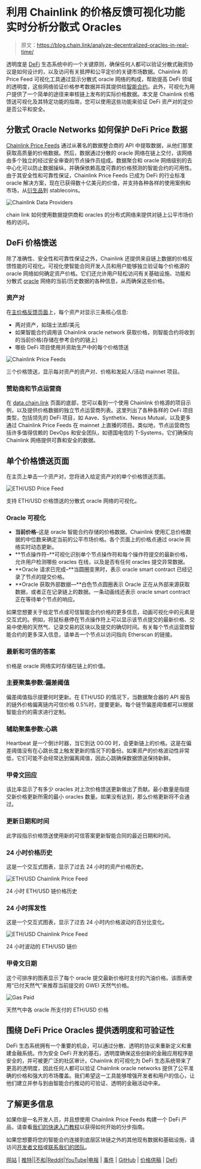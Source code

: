 # 利用 Chainlink 的价格反馈可视化功能实时分析分散式 Oracles

> 原文：<https://blog.chain.link/analyze-decentralized-oracles-in-real-time/>

透明度是 [DeFi](https://chain.link/education/defi) 生态系统中的一个关键原则，确保任何人都可以验证分散式融资协议是如何设计的，以及访问有关抵押和公平定价的关键市场数据。Chainlink 的 Price Feed 可视化工具通过显示分散式 oracle 网络的构成，帮助提高 DeFi 领域的透明度，这些网络验证价格参考数据并将其提供给[智能合约](https://chain.link/education/smart-contracts)。此外，可视化为用户提供了一个简单的途径来审核链上发布的实际价格数据。本文是 Chainlink 价格馈送可视化及其特定功能的指南，您可以使用这些功能来验证 DeFi 资产对的定价是否公平和安全。

## 分散式 Oracle Networks 如何保护 DeFi Price 数据

[Chainlink Price Feeds](https://chain.link/solutions/defi) 通过从著名的数据整合商的 API 中提取数据，从他们那里获取高质量的价格数据。然后，数据通过分散的 oracle 网络在链上交付，该网络由多个独立的经过安全审查的节点操作员组成。数据聚合和 oracle 网络级别的去中心化可以防止数据操纵，并确保依赖高度可靠的价格预测的智能合约的可用性。由于其安全性和可靠性保证，Chainlink Price Feeds 已成为 DeFi 的行业标准 oracle 解决方案，现在已获得数十亿美元的价值，并支持各种各样的使用案例和市场，从[衍生品](https://blog.chain.link/solving-deep-seated-trust-problems-in-derivatives-using-chainlink-enabled-smart-contracts/)到 stablecoins。



![Chainlink Data Providers](img/51e6f2ac99568250d3df3b43e3e5c514.png)

<figcaption id="caption-attachment-775" class="wp-caption-text">chain link 如何使用数据提供商和 oracles 的分布式网络来提供对链上公平市场价格的访问。</figcaption>



<figcaption></figcaption>



## DeFi 价格馈送

除了准确性、安全性和可靠性保证之外，Chainlink 还提供来自链上数据的价格反馈性能的可视化。可视化使智能合同开发人员和用户能够独立验证每个价格源的 oracle 网络如何确定资产价格。它们还允许用户轻松访问有关基础设施、功能和分散式 [oracle](https://chain.link/education/blockchain-oracles) 网络的当前/历史数据的各种信息，从而确保这些价格。

### 资产对

在[主价格反馈页面](https://feeds.chain.link/)上，每个资产对显示三条核心信息:

*   两对资产，如瑞士法郎/美元
*   如果智能合约调用该 Chainlink oracle network 获取价格，则智能合约将收到的当前价格(存储在参考合约的链上)
*   哪些 DeFi 项目使用并资助生产中的每个价格馈送



![Chainlink Price Feeds](img/2e4453de361846a3c06cf20ffcd204e3.png)

<figcaption id="caption-attachment-776" class="wp-caption-text">三个价格馈送，显示每对资产的资产对、价格和发起人/活动 mainnet 项目。</figcaption>



<figcaption></figcaption>



### 赞助商和节点运营商

在 [data.chain.link](https://data.chain.link/) 页面的底部，您可以看到一个使用 Chainlink 价格源的项目示例，以及提供价格数据的独立节点运营商列表。这里列出了各种各样的 DeFi 项目类型，包括领先的 DeFi 项目，如 Aave、Synthetix、Nexus Mutual，以及更多通过 Chainlink Price Feeds 在 mainnet 上直播的项目。类似地，节点运营商包括许多值得信赖的 DevOps 和安全团队，如德国电信的 T-Systems，它们确保向 Chainlink 网络提供可靠和安全的数据。

## 单个价格馈送页面

在主页上单击一个资产对，您将进入给定资产对的单个价格馈送页面。



![ETH/USD Price Feed](img/aff290c68179ed7e087eda161ba5f1b5.png)

<figcaption id="caption-attachment-777" class="wp-caption-text">支持 ETH/USD 价格馈送的分散式 oracle 网络的可视化。</figcaption>



<figcaption></figcaption>



### Oracle 可视化

*   **当前价格**–这是 oracle 智能合约存储的价格数据。Chainlink 使用汇总价格数据的中位数来确定当前的公平市场价格。各个页面上的价格点通过 oracle 网络实时动态更新。
*   **节点操作符–**可视化识别单个节点操作符和每个操作符提交的最新价格，允许用户检测哪些 oracles 在线，以及是否有任何 oracles 提交异常数据。
*   **Oracle 请求已完成–**当圆圈变黑时，表示 oracle smart contract 已经记录了节点的提交价格。
*   **Oracle 获取外部数据—**白色节点圆圈表示 Oracle 正在从外部来源获取数据，或者正在记录链上的数据。一条动画线还表示 oracle smart contract 正在等待单个节点的响应。

如果您想要关于给定节点或可信智能合约价格的更多信息，动画可视化中的元素是交互式的。例如，将鼠标悬停在节点操作符上可以显示该节点提交的最新价格、交易中使用的天然气、记录交易的区块以及提交的确切时间。有关每个节点运营商智能合约的更多深入信息，请单击一个节点以访问指向 Etherscan 的链接。

### 最新和可信的答案

价格是 oracle 网络实时存储在链上的价值。

### 主要聚集参数:偏差阈值

偏差阈值指示提要何时更新。在 ETH/USD 的情况下，当数据聚合器的 API 报告的链外价格偏离链内可信价格 0.5%时，提要更新。每个链节偏差阈值都可以根据智能合约的需求进行定制。

### 辅助聚集参数:心跳

Heartbeat 是一个倒计时器，当它到达 00:00 时，会更新链上的价格。这是在偏差阈值没有在心跳长度上触发更新的情况下的备份。如果资产的价格波动性非常低，它们可能不会经常达到偏离阈值，因此心跳确保数据馈送保持新鲜。

### 甲骨文回应

该比率显示了有多少 oracles 对上次价格馈送更新做出了贡献。最小数量是指提交新价格更新所需的最小 oracles 数量。如果没有达到，那么价格更新将不会通过。

### 更新日期和时间

此字段指示价格馈送使用新的可信答案更新智能合同的最近日期和时间。

### 24 小时价格历史

这是一个交互式图表，显示了过去 24 小时的资产价格历史。



![ETH/USD Chainlink Price Feed](img/cae09892f193b2e3f457bf5539890267.png)

<figcaption id="caption-attachment-778" class="wp-caption-text">24 小时 ETH/USD 链价格历史</figcaption>



<figcaption></figcaption>



### 24 小时挥发性

这是一个交互式图表，显示了过去 24 小时内价格波动的百分比变化。



![ETH/USD Chainlink Price Feed](img/05b30f5d67be70b25ea2460247d6d182.png)

<figcaption id="caption-attachment-779" class="wp-caption-text">24 小时波动的 ETH/USD 链价</figcaption>



<figcaption></figcaption>



### 甲骨文日期

这个可排序的图表显示了每个 oracle 提交最新价格时支付的汽油价格。该图表使用“已付天然气”来推荐当前提交的 GWEI 天然气价格。



![Gas Paid](img/84e57c1d863a9d406fdbd3836f4d4578.png)

<figcaption id="caption-attachment-780" class="wp-caption-text">天然气中各 oracle 所支付的 ETH/USD 价格</figcaption>



<figcaption></figcaption>



## 围绕 DeFi Price Oracles 提供透明度和可验证性

DeFi 生态系统拥有一个重要的机会，可以通过分散、透明的协议来重新定义和重建金融系统。作为安全 DeFi 开发的基石，透明度确保这些创新的金融应用程序是安全的，并可被更广泛的社区审计。Chainlink 的可视化为 DeFi 生态系统带来了更高的透明度，因此任何人都可以验证 Chainlink oracle networks 提供了公平准确的价格和强大的市场覆盖。我们希望这一工具能够增强开发者和用户的信心，让他们建立并参与到由智能合约推动的可验证、透明的金融活动中来。

## 了解更多信息

如果你是一名开发人员，并且想使用 Chainlink Price Feeds 构建一个 DeFi 产品，请查看[我们的快速入门教程](https://blog.chain.link/build-defi-yield-farming-application-with-chainlink/)以获得如何开始的分步指南。

如果您想要将您的智能合约连接到底层区块链之外的其他现有数据和基础设施，请访问[开发者文档](https://docs.chain.link/)或[联系我们的团队](https://chainlink.typeform.com/to/gEwrPO)。

[网站](https://chain.link/) | [推特](https://twitter.com/chainlink)|[|](https://www.reddit.com/r/Chainlink/)[不和](https://discordapp.com/invite/aSK4zew)|[Reddit](https://www.reddit.com/r/Chainlink/)|[YouTube](https://www.youtube.com/channel/UCnjkrlqaWEBSnKZQ71gdyFA)|[电报](https://t.me/chainlinkofficial) | [事件](https://blog.chain.link/tag/events/) | [GitHub](https://github.com/smartcontractkit/chainlink) | [价格供稿](https://feeds.chain.link/) | [DeFi](https://defi.chain.link/)